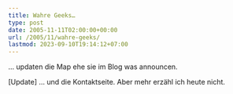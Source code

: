 ```yaml
---
title: Wahre Geeks…
type: post
date: 2005-11-11T02:00:00+00:00
url: /2005/11/wahre-geeks/
lastmod: 2023-09-10T19:14:12+07:00
---
```

... updaten die Map ehe sie im Blog was announcen.

[Update] ... und die Kontaktseite. Aber mehr erzähl ich heute nicht.
